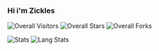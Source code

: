 ### Hi i'm Zickles

<img src="https://komarev.com/ghpvc/?username=Zickles&label=Profile%20Views&color=025bda&style=flat&label=Visitors" alt="Overall Visitors"></a>
<img src="https://img.shields.io/badge/dynamic/json?&label=Total%20Stars&color=025bda&style=flat&style=for-the-badge&query=%24.stars&url=https://api.github-star-counter.workers.dev/user/Zickles" alt="Overall Stars"></a>
<img src="https://img.shields.io/badge/dynamic/json?&label=Total%20Forks&color=025bda&style=flat&style=for-the-badge&query=%24.forks&url=https://api.github-star-counter.workers.dev/user/Zickles" alt="Overall Forks"></a>

![Stats](https://github-readme-stats.vercel.app/api?username=zickles&show_icons=true&theme=transparent&hide_border=true&bg_color=00000000&locale=en)
![Lang Stats](https://github-readme-stats.vercel.app/api/top-langs/?username=zickles&layout=donut-vertical&theme=transparent&hide_border=true&bg_color=00000000&locale=en)
